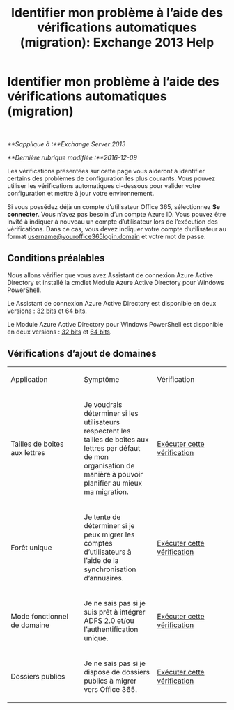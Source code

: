 ﻿---
title: 'Identifier mon problème à l’aide des vérifications automatiques (migration): Exchange 2013 Help'
TOCTitle: Identifier mon problème à l’aide des vérifications automatiques (migration)
ms:assetid: c1cd235d-8e8b-44a8-862d-9d36dc3a44c3
ms:mtpsurl: https://technet.microsoft.com/fr-fr/library/Dn793980(v=EXCHG.150)
ms:contentKeyID: 62632401
ms.date: 05/23/2018
mtps_version: v=EXCHG.150
ms.translationtype: MT
---

# Identifier mon problème à l’aide des vérifications automatiques (migration)

 

_**Sapplique à :**Exchange Server 2013_

_**Dernière rubrique modifiée :**2016-12-09_

Les vérifications présentées sur cette page vous aideront à identifier certains des problèmes de configuration les plus courants. Vous pouvez utiliser les vérifications automatiques ci-dessous pour valider votre configuration et mettre à jour votre environnement.

Si vous possédez déjà un compte d’utilisateur Office 365, sélectionnez **Se connecter**. Vous n’avez pas besoin d’un compte Azure ID. Vous pouvez être invité à indiquer à nouveau un compte d’utilisateur lors de l’exécution des vérifications. Dans ce cas, vous devez indiquer votre compte d’utilisateur au format username@youroffice365login.domain et votre mot de passe.

## Conditions préalables

Nous allons vérifier que vous avez Assistant de connexion Azure Active Directory et installé la cmdlet Module Azure Active Directory pour Windows PowerShell.

Le Assistant de connexion Azure Active Directory est disponible en deux versions : [32 bits](https://go.microsoft.com/fwlink/?linkid=286261) et [64 bits](https://go.microsoft.com/fwlink/?linkid=286262).

Le Module Azure Active Directory pour Windows PowerShell est disponible en deux versions : [32 bits](https://go.microsoft.com/fwlink/?linkid=286258) et [64 bits](https://go.microsoft.com/fwlink/?linkid=286259).

## Vérifications d’ajout de domaines


<table>
<colgroup>
<col style="width: 33%" />
<col style="width: 33%" />
<col style="width: 33%" />
</colgroup>
<tbody>
<tr class="odd">
<td><p>Application</p></td>
<td><p>Symptôme</p></td>
<td><p>Vérification</p></td>
</tr>
<tr class="even">
<td><p>Tailles de boîtes aux lettres</p></td>
<td><p>Je voudrais déterminer si les utilisateurs respectent les tailles de boîtes aux lettres par défaut de mon organisation de manière à pouvoir planifier au mieux ma migration.</p></td>
<td><p><a href="https://go.microsoft.com/?linkid=9834877">Exécuter cette vérification</a></p></td>
</tr>
<tr class="odd">
<td><p>Forêt unique</p></td>
<td><p>Je tente de déterminer si je peux migrer les comptes d’utilisateurs à l’aide de la synchronisation d’annuaires.</p></td>
<td><p><a href="https://go.microsoft.com/?linkid=9834875">Exécuter cette vérification</a></p></td>
</tr>
<tr class="even">
<td><p>Mode fonctionnel de domaine</p></td>
<td><p>Je ne sais pas si je suis prêt à intégrer ADFS 2.0 et/ou l’authentification unique.</p></td>
<td><p><a href="https://go.microsoft.com/?linkid=9834876">Exécuter cette vérification</a></p></td>
</tr>
<tr class="odd">
<td><p>Dossiers publics</p></td>
<td><p>Je ne sais pas si je dispose de dossiers publics à migrer vers Office 365.</p></td>
<td><p><a href="https://go.microsoft.com/?linkid=9834896">Exécuter cette vérification</a></p></td>
</tr>
</tbody>
</table>

